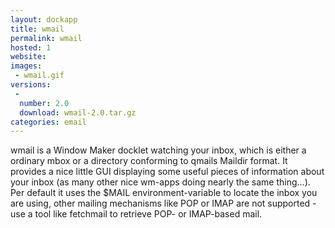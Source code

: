 ```yaml
---
layout: dockapp
title: wmail
permalink: wmail
hosted: 1
website:
images:
 - wmail.gif
versions:
 -
  number: 2.0
  download: wmail-2.0.tar.gz
categories: email
---
```

wmail is a Window Maker docklet watching your inbox, which is either a ordinary
mbox or a directory conforming to qmails Maildir format. It provides a nice
little GUI displaying some useful pieces of information about your inbox (as
many other nice wm-apps doing nearly the same thing...). Per default it uses
the $MAIL environment-variable to locate the inbox you are using, other mailing
mechanisms like POP or IMAP are not supported - use a tool like fetchmail to
retrieve POP- or IMAP-based mail.
